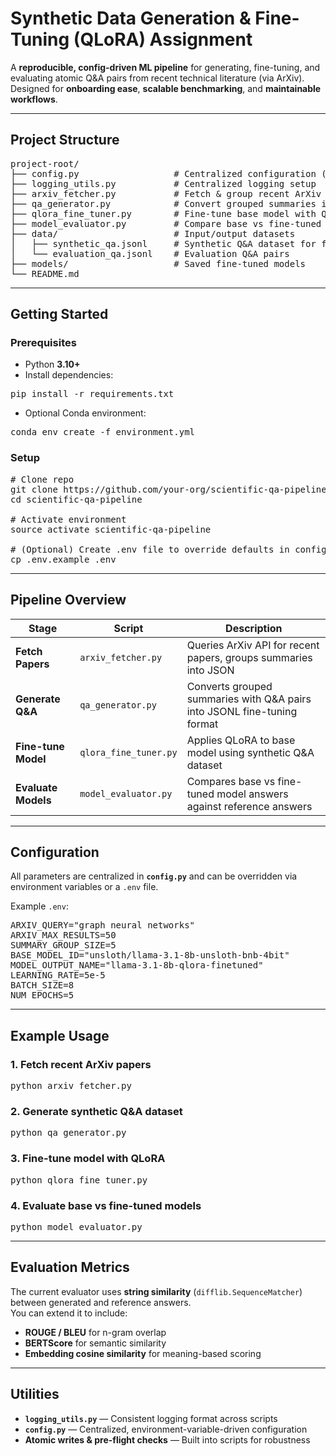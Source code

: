 # Synthetic Data Generation & Fine-Tuning (QLoRA) Assignment

A **reproducible, config-driven ML pipeline** for generating, fine-tuning, and evaluating atomic Q&A pairs from recent technical literature (via ArXiv).  
Designed for **onboarding ease**, **scalable benchmarking**, and **maintainable workflows**.

---

## Project Structure

<pre>
project-root/
├── config.py                  # Centralized configuration (paths, params, hyperparams)
├── logging_utils.py           # Centralized logging setup
├── arxiv_fetcher.py           # Fetch & group recent ArXiv papers
├── qa_generator.py            # Convert grouped summaries into fine-tuning Q&A format
├── qlora_fine_tuner.py        # Fine-tune base model with QLoRA on synthetic Q&A
├── model_evaluator.py         # Compare base vs fine-tuned model performance
├── data/                      # Input/output datasets
│   ├── synthetic_qa.jsonl     # Synthetic Q&A dataset for fine-tuning
│   └── evaluation_qa.jsonl    # Evaluation Q&A pairs
├── models/                    # Saved fine-tuned models
└── README.md
</pre>

---

## Getting Started

### Prerequisites

- Python **3.10+**
- Install dependencies:
<pre>
pip install -r requirements.txt
</pre>
- Optional Conda environment:
<pre>
conda env create -f environment.yml
</pre>

### Setup

<pre>
# Clone repo
git clone https://github.com/your-org/scientific-qa-pipeline.git
cd scientific-qa-pipeline

# Activate environment
source activate scientific-qa-pipeline

# (Optional) Create .env file to override defaults in config.py
cp .env.example .env
</pre>

---

## Pipeline Overview

| Stage               | Script                | Description                                                             |
| ------------------- | --------------------- | ----------------------------------------------------------------------- |
| **Fetch Papers**    | `arxiv_fetcher.py`    | Queries ArXiv API for recent papers, groups summaries into JSON         |
| **Generate Q&A**    | `qa_generator.py`     | Converts grouped summaries with Q&A pairs into JSONL fine-tuning format |
| **Fine-tune Model** | `qlora_fine_tuner.py` | Applies QLoRA to base model using synthetic Q&A dataset                 |
| **Evaluate Models** | `model_evaluator.py`  | Compares base vs fine-tuned model answers against reference answers     |

---

## Configuration

All parameters are centralized in **`config.py`** and can be overridden via environment variables or a `.env` file.

Example `.env`:

<pre>
ARXIV_QUERY="graph neural networks"
ARXIV_MAX_RESULTS=50
SUMMARY_GROUP_SIZE=5
BASE_MODEL_ID="unsloth/llama-3.1-8b-unsloth-bnb-4bit"
MODEL_OUTPUT_NAME="llama-3.1-8b-qlora-finetuned"
LEARNING_RATE=5e-5
BATCH_SIZE=8
NUM_EPOCHS=5
</pre>

---

## Example Usage

### 1. Fetch recent ArXiv papers

<pre>
python arxiv_fetcher.py
</pre>

### 2. Generate synthetic Q&A dataset

<pre>
python qa_generator.py
</pre>

### 3. Fine-tune model with QLoRA

<pre>
python qlora_fine_tuner.py
</pre>

### 4. Evaluate base vs fine-tuned models

<pre>
python model_evaluator.py
</pre>

---

## Evaluation Metrics

The current evaluator uses **string similarity** (`difflib.SequenceMatcher`) between generated and reference answers.  
You can extend it to include:

- **ROUGE / BLEU** for n-gram overlap
- **BERTScore** for semantic similarity
- **Embedding cosine similarity** for meaning-based scoring

---

## Utilities

- **`logging_utils.py`** — Consistent logging format across scripts
- **`config.py`** — Centralized, environment-variable-driven configuration
- **Atomic writes & pre-flight checks** — Built into scripts for robustness

